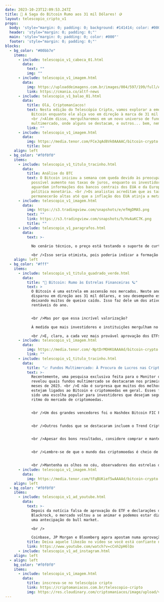 ```yaml
---
date: 2023-10-23T12:09:53.247Z
title: 🚀 A Saga do Bitcoin Rumo aos 31 mil Dólares! 🪙
layout: telescopio_cripto_v1
props:
  body: 'style="margin: 0; padding: 0; background: #141414; color: #000"'
  header: 'style="margin: 0; padding: 0;"'
  main: 'style="margin: 0; padding: 0; color: #000"'
  footer: 'style="margin: 0; padding: 0;"'
blocks:
  - bg_color: "#00bb7e"
    items:
      - include: telescopio_v1_cabeca_01.html
        data:
          text: ""
          img: ""
      - include: telescopio_v1_imagem.html
        data:
          img: https://uploaddeimagens.com.br/images/004/597/199/full/ADNews.png?1693845682
          link: https://cmania.co/altf-news
      - include: telescopio_v1_balao_01.html
        data:
          title: Olá, Criptomaníacos!
          text: Nesta edição do Telescópio Cripto, vamos explorar a emocionante jornada do
            Bitcoin enquanto ele alça voo em direção à marca de 31 mil dólares.
            <br />Além disso, mergulharemos em um novo universo de fundos
            multimercado, onde alguns se destacam, e outros... bem, nem tanto.
          link: ""
      - include: telescopio_v1_imagem.html
        data:
          img: https://media.tenor.com/FCeJqAd8Vk0AAAAC/bitcoin-crypto.gif
          title: bear
    align: left
  - bg_color: "#f0f0f0"
    items:
      - include: telescopio_v1_titulo_tracinho.html
        data:
          title: Análise do BTC
          text: O Bitcoin iniciou a semana com queda devido às preocupações com um
            possível aumento nas taxas de juros, enquanto os investidores
            aguardam informações dos bancos centrais dos EUA e da Europa sobre
            política monetária. <br />Os analistas acreditam que as taxas
            permanecerão altas até que a inflação dos EUA atinja a meta do FED.
      - include: telescopio_v1_imagem.html
        data:
          img: https://s3.tradingview.com/snapshots/e/efHgDMA5.png
          text: ""
          link: https://s3.tradingview.com/snapshots/h/HvAaKC7K.png
          title: ""
      - include: telescopio_v1_paragrafos.html
        data:
          text: >-
            
            No cenário técnico, o preço está testando o suporte de curto prazo em $26.000. Se essa região não for mantida, poderemos ver uma semana dominada pela correção, com o preço caindo para $24.800 e possivelmente até $23.000. <br />Por outro lado, se o preço conseguir manter o nível de suporte atual em $26.000, que também é um ponto de retração de Fibonacci. 

            <br />Isso seria otimista, pois poderia indicar a formação de um fundo ascendente que poderia catalisar a quebra da tendência de baixa que começou em $31.000.
    align: left
  - bg_color: "#fff"
    items:
      - include: telescopio_v1_titulo_quadrado_verde.html
        data:
          title: "🌟 Bitcoin: Rumo às Estrelas Financeiras 🪐"
          text: >
            O Bitcoin é uma estrela em ascensão nos mercados. Neste ano, ele
            disparou em direção aos 31 mil dólares, e seu desempenho está
            deixando muitos de queixo caído. Isso faz dele um dos ativos mais
            rentáveis do ano.


            <br />Mas por que essa incrível valorização? 

            À medida que mais investidores e instituições mergulham no mundo das criptomoedas, o Bitcoin continua a ganhar destaque. Este ano, até os fundos multimercado têm buscado sua fatia desse bolo.

            <br />E, claro, a cada vez mais provável aprovação dos ETFs à vista no mercado americano traz otimismo e uma esperança de um ciclo de alta se aproximando.
      - include: telescopio_v1_imagem.html
        data:
          img: https://media.tenor.com/-NptDrMOHKUAAAAd/bitcoin-crypto.gif
          link: ""
      - include: telescopio_v1_titulo_tracinho.html
        data:
          title: "📈 Fundos Multimercado: À Procura de Lucros nas Criptomoedas 💰"
          text: >-
            Recentemente, uma pesquisa exclusiva feita para o Monitor do Mercado
            revelou quais fundos multimercado se destacaram nos primeiros nove
            meses de 2023. <br />E não é surpresa que muitos dos melhores fundos
            estejam ligados ao Bitcoin e criptomoedas em geral. Esses fundos têm
            sido uma escolha popular para investidores que desejam seguir o
            ritmo do mercado de criptomoedas.


            <br />Um dos grandes vencedores foi o Hashdex Bitcoin FIC FIM, que busca uma exposição significativa ao Bitcoin. Ele facilita o acesso para investidores que desejam aproveitar o Bitcoin, mesmo sem operar diretamente com criptomoedas.


            <br />Outros fundos que se destacaram incluem o Trend Cripto Dólar FIM e o Hashdex 100 Nasdaq Crypto Index FIM. Eles aproveitaram o crescimento e a volatilidade das criptomoedas para obter retornos impressionantes.


            <br />Apesar dos bons resultados, considere comprar e manter sua parcela “de hold” de Bitcoins sem depender de intermediários. Nunca cansaremos de te alertar sobre isso.


            <br />Lembre-se de que o mundo das criptomoedas é cheio de surpresas. Assim como os fundos multimercado têm altos e baixos, o mercado de criptomoedas também tem seus altos e baixos. Mas o futuro é brilhante, e a busca pela independência financeira continua.


            <br />Mantenha os olhos no céu, observadores das estrelas das criptos, pois o universo das criptomoedas está mais emocionante do que nunca!
      - include: telescopio_v1_imagem.html
        data:
          img: https://media.tenor.com/tFqBUKief5wAAAAd/bitcoin-crypto.gif
    align: left
  - bg_color: "#f0f0f0"
    items:
      - include: telescopio_v1_ad_youtube.html
        data:
          text: >-
            Depois da notícia falsa de aprovação do ETF e declarações do CEO da
            Blackrock, o mercado voltou a se animar e podemos estar diante de
            uma antecipação do bull market.

            <br />

            Coinbase, JP Morgan e Bloomberg agora apostam numa aprovação do ETF Spot de BTC dentro dos próximos meses, o que poderia levar o preço rapidamente até a regiaão dos $50.000.
          title: Deixa aquele likezão no vídeo se você está confiante no BTC!
          link: https://www.youtube.com/watch?v=cCnh2pH6lQo
      - include: telescopio_v1_ad_instagram.html
    align: left
  - align: left
    bg_color: "#f0f0f0"
    items:
      - include: telescopio_v1_imagem.html
        data:
          title: inscreva-se no telescópio cripto
          link: https://criptomaniacos.com.br/telescopio-cripto
          img: https://res.cloudinary.com/criptomaniacos/image/upload/v1662133224/telescopio/inscreva-se-telescopio.png
---
```

